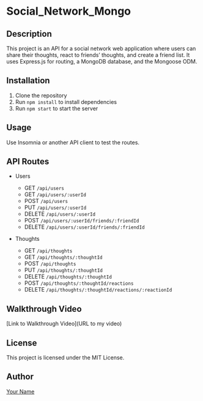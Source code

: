 # Social_Network_Mongo

## Description

This project is an API for a social network web application where users can share their thoughts, react to friends’ thoughts, and create a friend list. It uses Express.js for routing, a MongoDB database, and the Mongoose ODM.

## Installation

1. Clone the repository
2. Run `npm install` to install dependencies
3. Run `npm start` to start the server

## Usage

Use Insomnia or another API client to test the routes.

## API Routes

- Users
  - GET `/api/users`
  - GET `/api/users/:userId`
  - POST `/api/users`
  - PUT `/api/users/:userId`
  - DELETE `/api/users/:userId`
  - POST `/api/users/:userId/friends/:friendId`
  - DELETE `/api/users/:userId/friends/:friendId`

- Thoughts
  - GET `/api/thoughts`
  - GET `/api/thoughts/:thoughtId`
  - POST `/api/thoughts`
  - PUT `/api/thoughts/:thoughtId`
  - DELETE `/api/thoughts/:thoughtId`
  - POST `/api/thoughts/:thoughtId/reactions`
  - DELETE `/api/thoughts/:thoughtId/reactions/:reactionId`

## Walkthrough Video

[Link to Walkthrough Video](URL to my video)

## License

This project is licensed under the MIT License.

## Author

[Your Name](https://github.com/github-profile)
